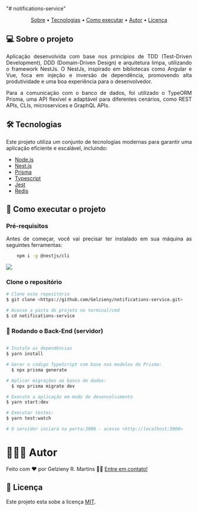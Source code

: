 "# notifications-service" 


<p align="center">
 <a href="#-sobre-o-projeto">Sobre</a> •
 <a href="#-tecnologias">Tecnologias</a> • 
 <a href="#-como-executar-o-projeto">Como executar</a> • 
 <a href="#-autor">Autor</a> • 
 <a href="#user-content--licença">Licença</a>
</p>


## 💻 Sobre o projeto

<p align="justify">
Aplicação desenvolvida com base nos princípios de TDD (Test-Driven Development), DDD (Domain-Driven Design) e arquitetura limpa, utilizando o framework NestJs. O NestJs, inspirado em bibliotecas como Angular e Vue, foca em injeção e inversão de dependência, promovendo alta produtividade e uma boa experiência para o desenvolvedor.
</p>

<p align="justify">
Para a comunicação com o banco de dados, foi utilizado o TypeORM Prisma, uma API flexível e adaptável para diferentes cenários, como REST APIs, CLIs, microservices e GraphQL APIs.
</p>

## 🛠 Tecnologias

<p align="justify">Este projeto utiliza um conjunto de tecnologias modernas para garantir uma aplicação eficiente e escalável, incluindo:</p>

  * [Node.js](https://nodejs.org/en/)
  * [Nest.js](https://docs.nestjs.com/)
  * [Prisma](https://www.prisma.io/)
  * [Typescript](https://www.typescriptlang.org/)
  * [Jest](https://jestjs.io/)
  * [Redis](https://redis.io/)


## 🚀 Como executar o projeto

### Pré-requisitos

<p align="justify">Antes de começar, você vai precisar ter instalado em sua máquina as seguintes ferramentas:</p>

```bash
    npm i -g @nestjs/cli
```

<a href="https://skillicons.dev">
  <img src="https://skillicons.dev/icons?i=git,nodejs,vscode" />
</a>

### Clone o repositório

```bash
# Clone este repositório
$ git clone <https://github.com/Gelzieny/notifications-service.git>

# Acesse a pasta do projeto no terminal/cmd
$ cd notifications-service
```

### 🎲 Rodando o Back-End (servidor)

```bash

# Instale as dependências
$ yarn install

# Gerar o código TypeScript com base nos modelos do Prisma:
  $ npx prisma generate

# Aplicar migrações ao banco de dados:
  $ npx prisma migrate dev

# Execute a aplicação em modo de desenvolvimento
$ yarn start:dev

# Executar testes:
$ yarn test:watch

# O servidor inciará na porta:3000 - acesse <http://localhost:3000>
```

# 🧑🏻‍💻 Autor

Feito com ❤️ por Gelzieny R. Martins 👋🏽 [Entre em contato!](https://www.linkedin.com/in/gelzieny/)


## 📝 Licença

Este projeto esta sobe a licença [MIT](./LICENSE).